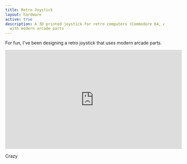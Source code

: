 ```yaml
---
title: Retro Joystick
layout: hardware
active: true
description: A 3D printed joystick for retro computers (Commodore 64, Amiga) built
  with modern arcade parts
---
```


For fun, I've been designing a retro joystick that uses modern arcade parts.

<iframe width="560" height="315" src="https://www.youtube.com/embed/hae7UA7TaQ4" frameborder="0" allow="autoplay; encrypted-media" allowfullscreen></iframe>

Crazy